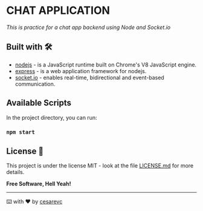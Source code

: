 # CHAT APPLICATION

_This is practice for a chat app backend using Node and Socket.io_


## Built with 🛠️

* [nodejs](https://nodejs.org/es/) - is a JavaScript runtime built on Chrome's V8 JavaScript engine.
* [express](https://expressjs.com/es/) - is a web application framework for nodejs.
* [socket.io](https://socket.io/) - enables real-time, bidirectional and event-based communication.

## Available Scripts

In the project directory, you can run:

### `npm start`


## License 📄

This project is under the license MIT - look at the file [LICENSE.md](LICENSE.md) for more details.


**Free Software, Hell Yeah!**

---
⌨️ with ❤️ by [cesarevc](https://github.com/cesarevc) 
